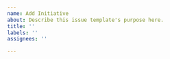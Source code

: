 ```yaml
---
name: Add Initiative
about: Describe this issue template's purpose here.
title: ''
labels: ''
assignees: ''

---
```



